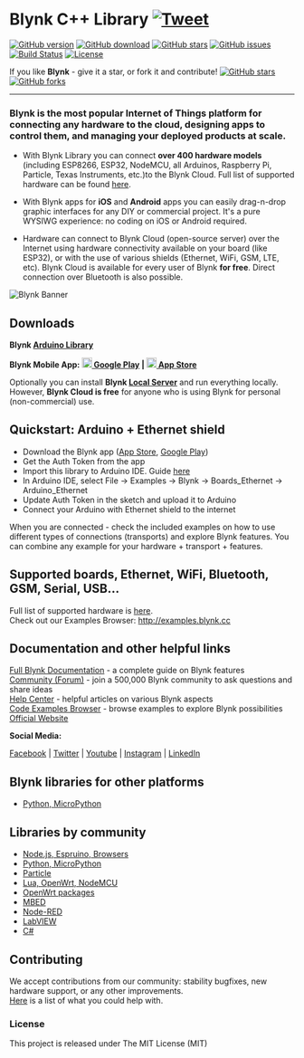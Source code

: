 # Blynk C++ Library [![Tweet](https://img.shields.io/twitter/url/http/shields.io.svg?style=social)](https://twitter.com/intent/tweet?text=Build%20your%20IoT%20App%20in%20minutes,%20right%20on%20your%20smartphone!&url=https://github.com/blynkkk/blynk-library&via=blynk_app&hashtags=IoT,iOS,Android,Arduino,ESP8266,ESP32,RaspberryPi)

[![GitHub version](https://img.shields.io/github/release/blynkkk/blynk-library.svg)](https://github.com/blynkkk/blynk-library/releases/latest)
[![GitHub download](https://img.shields.io/github/downloads/blynkkk/blynk-library/total.svg)](https://github.com/blynkkk/blynk-library/releases/latest)
[![GitHub stars](https://img.shields.io/github/stars/blynkkk/blynk-library.svg)](https://github.com/blynkkk/blynk-library/stargazers)
[![GitHub issues](https://img.shields.io/github/issues/blynkkk/blynk-library.svg)](https://github.com/blynkkk/blynk-library/issues)
[![Build Status](https://img.shields.io/travis/blynkkk/blynk-library.svg)](https://travis-ci.org/blynkkk/blynk-library)
[![License](https://img.shields.io/badge/license-MIT-blue.svg)](https://github.com/blynkkk/blynk-library/blob/master/LICENSE)

If you like **Blynk** - give it a star, or fork it and contribute! 
[![GitHub stars](https://img.shields.io/github/stars/blynkkk/blynk-library.svg?style=social&label=Star)](https://github.com/blynkkk/blynk-library/stargazers) 
[![GitHub forks](https://img.shields.io/github/forks/blynkkk/blynk-library.svg?style=social&label=Fork)](https://github.com/blynkkk/blynk-library/network)
__________

### Blynk is **the most popular Internet of Things platform** for connecting any hardware to the cloud, designing apps to control them, and managing your deployed products at scale. 

- With Blynk Library you can connect **over 400 hardware models** (including ESP8266, ESP32, NodeMCU, all Arduinos, Raspberry Pi, Particle, Texas Instruments, etc.)to the Blynk Cloud.
Full list of supported hardware can be found [here](https://github.com/blynkkk/blynkkk.github.io/blob/master/SupportedHardware.md).

- With Blynk apps for **iOS** and **Android** apps you can easily drag-n-drop graphic interfaces for any DIY or commercial project. It's a pure WYSIWG experience: no coding on iOS or Android required. 

- Hardware can connect to Blynk Cloud (open-source server) over the Internet using hardware connectivity available on your board (like ESP32), or with the use of various shields (Ethernet, WiFi, GSM, LTE, etc). Blynk Cloud is available for every user of Blynk **for free**. Direct connection over Bluetooth is also possible. 

![Blynk Banner](https://github.com/blynkkk/blynkkk.github.io/blob/master/images/GithubBanner.jpg)

## Downloads

**Blynk [Arduino Library](https://github.com/blynkkk/blynk-library/releases/latest)**

**Blynk Mobile App: 
[<img src="https://cdn.rawgit.com/simple-icons/simple-icons/develop/icons/googleplay.svg" width="18" height="18" /> Google Play](https://play.google.com/store/apps/details?id=cc.blynk) | 
[<img src="https://cdn.rawgit.com/simple-icons/simple-icons/develop/icons/apple.svg" width="18" height="18" /> App Store](https://itunes.apple.com/us/app/blynk-control-arduino-raspberry/id808760481?ls=1&mt=8)**

Optionally you can install **Blynk [Local Server](https://github.com/blynkkk/blynk-server)** and run everything locally. However, **Blynk Cloud is free** for anyone who is using Blynk for personal (non-commercial) use.


## Quickstart: Arduino + Ethernet shield

* Download the Blynk app ([App Store](https://itunes.apple.com/us/app/blynk-control-arduino-raspberry/id808760481?ls=1&mt=8), [Google Play](https://play.google.com/store/apps/details?id=cc.blynk))
* Get the Auth Token from the app
* Import this library to Arduino IDE. Guide [here](http://arduino.cc/en/guide/libraries)
* In Arduino IDE, select File -> Examples -> Blynk -> Boards_Ethernet -> Arduino_Ethernet
* Update Auth Token in the sketch and upload it to Arduino
* Connect your Arduino with Ethernet shield to the internet

When you are connected - check the included examples on how to use different types of connections (transports) and explore Blynk features. You can combine any example for your hardware + transport + features.

## Supported boards, Ethernet, WiFi, Bluetooth, GSM, Serial, USB...

Full list of supported hardware is [here](https://github.com/blynkkk/blynkkk.github.io/blob/master/SupportedHardware.md).  
Check out our Examples Browser: http://examples.blynk.cc

## Documentation and other helpful links

[Full Blynk Documentation](http://docs.blynk.cc/#blynk-firmware) - a complete guide on Blynk features  
[Community (Forum)](http://community.blynk.cc) - join a 500,000 Blynk community to ask questions and share ideas  
[Help Center](http://help.blynk.cc) - helpful articles on various Blynk aspects  
[Code Examples Browser](http://examples.blynk.cc) - browse examples to explore Blynk possibilities  
[Official Website](https://blynk.io)

**Social Media:**

[Facebook](https://www.fb.com/blynkapp) | 
[Twitter](https://twitter.com/blynk_app) | 
[Youtube](https://www.youtube.com/blynk) | 
[Instagram](https://www.instagram.com/blynk.iot/) | 
[LinkedIn](https://www.linkedin.com/company/b-l-y-n-k/)

## Blynk libraries for other platforms
* [Python, MicroPython](https://github.com/blynkkk/lib-python)

## Libraries by community
* [Node.js, Espruino, Browsers](https://github.com/vshymanskyy/blynk-library-js)
* [Python, MicroPython](https://github.com/vshymanskyy/blynk-library-python)
* [Particle](https://github.com/vshymanskyy/blynk-library-spark)
* [Lua, OpenWrt, NodeMCU](https://github.com/vshymanskyy/blynk-library-lua)
* [OpenWrt packages](https://github.com/vshymanskyy/blynk-library-openwrt)
* [MBED](https://developer.mbed.org/users/vshymanskyy/code/Blynk/)
* [Node-RED](https://www.npmjs.com/package/node-red-contrib-blynk-ws)
* [LabVIEW](https://github.com/juncaofish/NI-LabVIEWInterfaceforBlynk)
* [C#](https://github.com/sverrefroy/BlynkLibrary)

## Contributing
We accept contributions from our community: stability bugfixes, new hardware support, or any other improvements.  
[Here](https://github.com/blynkkk/blynk-library/labels/help%20wanted) is a list of what you could help with.

### License
This project is released under The MIT License (MIT)
